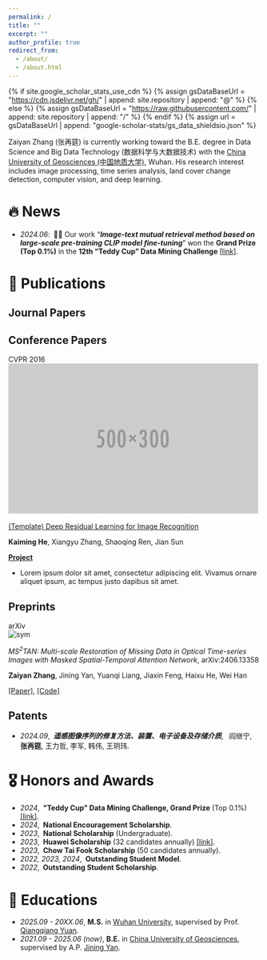 ```yaml
---
permalink: /
title: ""
excerpt: ""
author_profile: true
redirect_from: 
  - /about/
  - /about.html
---
```


{% if site.google_scholar_stats_use_cdn %}
{% assign gsDataBaseUrl = "https://cdn.jsdelivr.net/gh/" | append: site.repository | append: "@" %}
{% else %}
{% assign gsDataBaseUrl = "https://raw.githubusercontent.com/" | append: site.repository | append: "/" %}
{% endif %}
{% assign url = gsDataBaseUrl | append: "google-scholar-stats/gs_data_shieldsio.json" %}

<span class='anchor' id='about-me'></span>

Zaiyan Zhang (张再筵) is currently working toward the B.E. degree in Data Science and Big Data Technology (数据科学与大数据技术) with the [China University of Geosciences (中国地质大学)](https://www.cug.edu.cn/), Wuhan. His research interest includes image processing, time series analysis, land cover change detection, computer vision, and deep learning.

<!-- My research interest includes image processing, time series analysis, land cover change detection, computer vision, and deep learning. I have published more than 100 papers at the top international AI conferences with total <a href='https://scholar.google.com/citations?user=DhtAFkwAAAAJ'>google scholar citations <strong><span id='total_cit'>260000+</span></strong></a> (You can also use google scholar badge <a href='https://scholar.google.com/citations?user=DhtAFkwAAAAJ'><img src="https://img.shields.io/endpoint?url={{ url | url_encode }}&logo=Google%20Scholar&labelColor=f6f6f6&color=9cf&style=flat&label=citations"></a>). -->


# 🔥 News
- *2024.06*:&ensp;🎉🎉 Our work “***Image-text mutual retrieval method based on large-scale pre-training CLIP model fine-tuning***” won the **Grand Prize (Top 0.1%)** in the **12th “Teddy Cup” Data Mining Challenge** [[link]](https://www.tipdm.org/dsej12/2429.jhtml).

# 📝 Publications 

## Journal Papers

## Conference Papers

<div class='paper-box'><div class='paper-box-image'><div><div class="badge">CVPR 2016</div><img src='/images/500x300.png' alt="sym" width="500"></div></div>
<div class='paper-box-text' markdown="1">

[(Template) Deep Residual Learning for Image Recognition](https://openaccess.thecvf.com/content_cvpr_2016/papers/He_Deep_Residual_Learning_CVPR_2016_paper.pdf)

**Kaiming He**, Xiangyu Zhang, Shaoqing Ren, Jian Sun

[**Project**](https://scholar.google.com/citations?view_op=view_citation&hl=zh-CN&user=DhtAFkwAAAAJ&citation_for_view=DhtAFkwAAAAJ:ALROH1vI_8AC) <strong><span class='show_paper_citations' data='DhtAFkwAAAAJ:ALROH1vI_8AC'></span></strong>
- Lorem ipsum dolor sit amet, consectetur adipiscing elit. Vivamus ornare aliquet ipsum, ac tempus justo dapibus sit amet. 
</div>
</div>

<!-- - [Lorem ipsum dolor sit amet, consectetur adipiscing elit. Vivamus ornare aliquet ipsum, ac tempus justo dapibus sit amet](https://github.com), A, B, C, **CVPR 2020** -->

## Preprints

<div class='paper-box'><div class='paper-box-image'><div><div class="badge">arXiv</div><img src='https://arxiv.org/html/2406.13358v1/x1.png' alt="sym" width="500"></div></div>
<div class='paper-box-text' markdown="1">

*MS$^2$TAN: Multi-scale Restoration of Missing Data in Optical Time-series Images with Masked Spatial-Temporal Attention Network*, arXiv:2406.13358

**Zaiyan Zhang**, Jining Yan, Yuanqi Liang, Jiaxin Feng, Haixu He, Wei Han

[[Paper]](https://arxiv.org/abs/2406.13358), [[Code]](https://github.com/zzaiyan/MS2TAN)

</div>
</div>

## Patents

- *2024.09*,&ensp;***遥感图像序列的修复方法、装置、电子设备及存储介质***, &ensp;阎继宁, **张再筵**, 王力哲, 李军, 韩伟, 王玥玮.

# 🎖 Honors and Awards
- *2024*,&ensp;**"Teddy Cup" Data Mining Challenge, Grand Prize** (Top 0.1%) [[link]](https://www.tipdm.org/dsej12/2429.jhtml).
- *2024*,&ensp;**National Encouragement Scholarship**.
- *2023*,&ensp;**National Scholarship** (Undergraduate).
- *2023*,&ensp;**Huawei Scholarship** (32 candidates annually) [[link]](https://cs.cug.edu.cn/info/1019/6103.htm).
- *2023*,&ensp;**Chow Tai Fook Scholarship** (50 candidates annually).
- *2022, 2023, 2024*,&ensp;**Outstanding Student Model**.
- *2022*,&ensp;**Outstanding Student Scholarship**.

# 📖 Educations
- *2025.09 - 20XX.06*, **M.S.** in [Wuhan University](https://www.whu.edu.cn/), supervised by Prof. [Qiangqiang Yuan](https://scholar.google.com/citations?user=aItnA-sAAAAJ).
- *2021.09 - 2025.06 (now)*, **B.E.** in [China University of Geosciences](https://www.cug.edu.cn/), supervised by A.P. [Jining Yan](https://scholar.google.com/citations?user=iYTHxQcAAAAJ). 
<!-- - *2015.09 - 2019.06*, Lorem ipsum dolor sit amet, consectetur adipiscing elit. Vivamus ornare aliquet ipsum, ac tempus justo dapibus sit amet.  -->

<!-- # 💬 Invited Talks
- *2021.06*, Lorem ipsum dolor sit amet, consectetur adipiscing elit. Vivamus ornare aliquet ipsum, ac tempus justo dapibus sit amet. 
- *2021.03*, Lorem ipsum dolor sit amet, consectetur adipiscing elit. Vivamus ornare aliquet ipsum, ac tempus justo dapibus sit amet.  \| [\[video\]](https://github.com/)

# 💻 Internships
- *2019.05 - 2020.02*, [Lorem](https://github.com/), China. -->